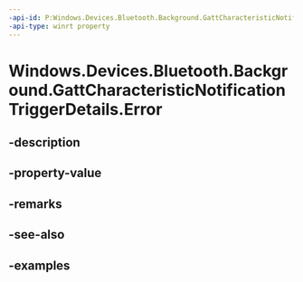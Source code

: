 ```yaml
---
-api-id: P:Windows.Devices.Bluetooth.Background.GattCharacteristicNotificationTriggerDetails.Error
-api-type: winrt property
---
```


<!-- Property syntax.
public BluetoothError Error { get; }
-->

# Windows.Devices.Bluetooth.Background.GattCharacteristicNotificationTriggerDetails.Error

## -description

## -property-value

## -remarks

## -see-also

## -examples

